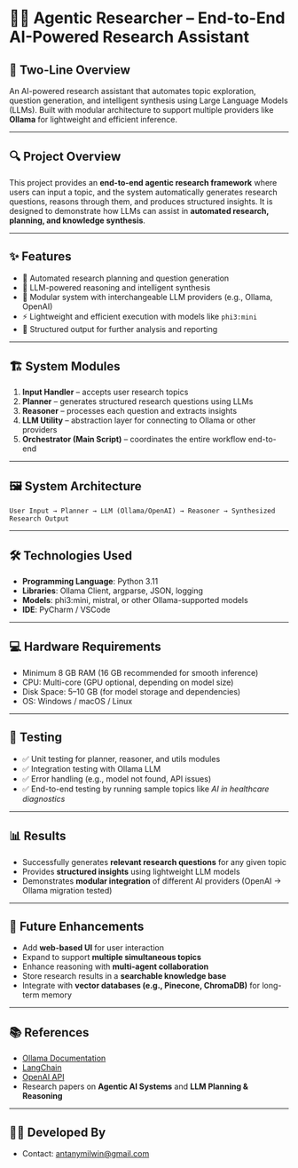 # 🧑‍🔬 Agentic Researcher – End-to-End AI-Powered Research Assistant

## 📌 Two-Line Overview

An AI-powered research assistant that automates topic exploration, question generation, and intelligent synthesis using Large Language Models (LLMs).
Built with modular architecture to support multiple providers like **Ollama** for lightweight and efficient inference.

---

## 🔍 Project Overview

This project provides an **end-to-end agentic research framework** where users can input a topic, and the system automatically generates research questions, reasons through them, and produces structured insights. It is designed to demonstrate how LLMs can assist in **automated research, planning, and knowledge synthesis**.

---

## ✨ Features

* 📖 Automated research planning and question generation
* 🧠 LLM-powered reasoning and intelligent synthesis
* 🔄 Modular system with interchangeable LLM providers (e.g., Ollama, OpenAI)
* ⚡ Lightweight and efficient execution with models like `phi3:mini`
* 📂 Structured output for further analysis and reporting

---

## 🏗️ System Modules

1. **Input Handler** – accepts user research topics
2. **Planner** – generates structured research questions using LLMs
3. **Reasoner** – processes each question and extracts insights
4. **LLM Utility** – abstraction layer for connecting to Ollama or other providers
5. **Orchestrator (Main Script)** – coordinates the entire workflow end-to-end

---

## 🖼️ System Architecture

```
User Input → Planner → LLM (Ollama/OpenAI) → Reasoner → Synthesized Research Output
```

---

## 🛠️ Technologies Used

* **Programming Language**: Python 3.11
* **Libraries**: Ollama Client, argparse, JSON, logging
* **Models**: phi3\:mini, mistral, or other Ollama-supported models
* **IDE**: PyCharm / VSCode

---

## 💻 Hardware Requirements

* Minimum 8 GB RAM (16 GB recommended for smooth inference)
* CPU: Multi-core (GPU optional, depending on model size)
* Disk Space: 5–10 GB (for model storage and dependencies)
* OS: Windows / macOS / Linux

---

## 🧪 Testing

* ✅ Unit testing for planner, reasoner, and utils modules
* ✅ Integration testing with Ollama LLM
* ✅ Error handling (e.g., model not found, API issues)
* ✅ End-to-end testing by running sample topics like *AI in healthcare diagnostics*

---

## 📊 Results

* Successfully generates **relevant research questions** for any given topic
* Provides **structured insights** using lightweight LLM models
* Demonstrates **modular integration** of different AI providers (OpenAI → Ollama migration tested)

---

## 🚀 Future Enhancements

* Add **web-based UI** for user interaction
* Expand to support **multiple simultaneous topics**
* Enhance reasoning with **multi-agent collaboration**
* Store research results in a **searchable knowledge base**
* Integrate with **vector databases (e.g., Pinecone, ChromaDB)** for long-term memory

---

## 📚 References

* [Ollama Documentation](https://ollama.ai)
* [LangChain](https://www.langchain.com/)
* [OpenAI API](https://platform.openai.com/)
* Research papers on **Agentic AI Systems** and **LLM Planning & Reasoning**

---
## 👨‍💻 Developed By
 
- Contact: antanymilwin@gmail.com
